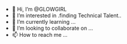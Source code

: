 - 👋 Hi, I’m @GLOWGIRL
- 👀 I’m interested in .finding Technical Talent..
- 🌱 I’m currently learning ...
- 💞️ I’m looking to collaborate on ...
- 📫 How to reach me ...

<!---
GLOWGIRL/GLOWGIRL is a ✨ special ✨ repository because its `README.md` (this file) appears on your GitHub profile.
You can click the Preview link to take a look at your changes.
--->
